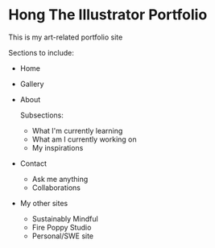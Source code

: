 # Hong The Illustrator Portfolio

This is my art-related portfolio site


Sections to include:
- Home
- Gallery
- About

    Subsections:
    - What I'm currently learning
    - What am I currently working on
    - My inspirations

- Contact
    - Ask me anything
    - Collaborations


- My other sites
    - Sustainably Mindful
    - Fire Poppy Studio
    - Personal/SWE site
